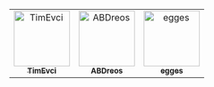 <!-- readme: contributors -start -->
<table>
	<tbody>
		<tr>
            <td align="center">
                <a href="https://github.com/TimEvci">
                    <img src="https://avatars.githubusercontent.com/u/5918093?v=4" width="100;" alt="TimEvci"/>
                    <br />
                    <sub><b>TimEvci</b></sub>
                </a>
            </td>
            <td align="center">
                <a href="https://github.com/ABDreos">
                    <img src="https://avatars.githubusercontent.com/u/150030839?v=4" width="100;" alt="ABDreos"/>
                    <br />
                    <sub><b>ABDreos</b></sub>
                </a>
            </td>
            <td align="center">
                <a href="https://github.com/egges">
                    <img src="https://avatars.githubusercontent.com/u/2195171?v=4" width="100;" alt="egges"/>
                    <br />
                    <sub><b>egges</b></sub>
                </a>
            </td>
		</tr>
	<tbody>
</table>
<!-- readme: contributors -end -->
